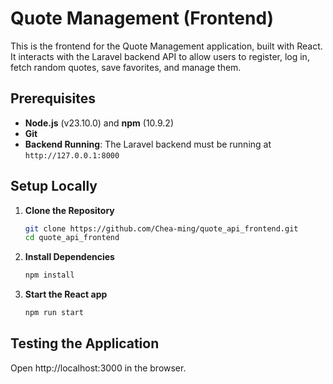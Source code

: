 # Quote Management (Frontend)

This is the frontend for the Quote Management application, built with React. It interacts with the Laravel backend API to allow users to register, log in, fetch random quotes, save favorites, and manage them.

## Prerequisites
- **Node.js** (v23.10.0) and **npm** (10.9.2)
- **Git**
- **Backend Running**: The Laravel backend must be running at `http://127.0.0.1:8000`

## Setup Locally
1. **Clone the Repository**
   ```bash
   git clone https://github.com/Chea-ming/quote_api_frontend.git
   cd quote_api_frontend

2. **Install Dependencies**
   ```bash
   npm install

3. **Start the React app**
   ```bash
   npm run start
   
## Testing the Application
Open http://localhost:3000 in the browser.

